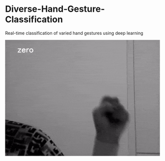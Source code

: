 # Diverse-Hand-Gesture-Classification
Real-time classification of varied hand gestures using deep learning

![image](My_Prediction.gif)
